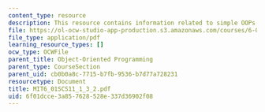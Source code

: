```yaml
---
content_type: resource
description: This resource contains information related to simple OOPs.
file: https://ol-ocw-studio-app-production.s3.amazonaws.com/courses/6-01sc-introduction-to-electrical-engineering-and-computer-science-i-spring-2011/6f01dcce3a857628528e337d36902f08_MIT6_01SCS11_1_3_2.pdf
file_type: application/pdf
learning_resource_types: []
ocw_type: OCWFile
parent_title: Object-Oriented Programming
parent_type: CourseSection
parent_uid: cb0b0a8c-7715-b7fb-9536-b7d77a728231
resourcetype: Document
title: MIT6_01SCS11_1_3_2.pdf
uid: 6f01dcce-3a85-7628-528e-337d36902f08
---
```


